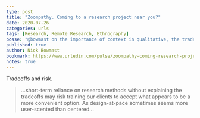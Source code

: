 ```yaml
---
type: post
title: "Zoompathy. Coming to a research project near you?"
date: 2020-07-26
categories: urls
tags: [Research, Remote Research, Ethnography]
posse: "@bowmast on the importance of context in qualitative, the tradeoffs we incur with remote research and how to challenge them."
published: true
author: Nick Bowmast
bookmark: https://www.urledin.com/pulse/zoompathy-coming-research-project-near-you-nick-bowmast/
notes: true
---
```


Tradeoffs and risk.

> …short-term reliance on research methods without explaining the tradeoffs may risk training our clients to accept what appears to be a more convenient option. As design-at-pace sometimes seems more user-scented than centered…
